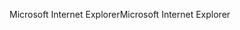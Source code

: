 <span data-ttu-id="6d0c7-101">Microsoft Internet Explorer</span><span class="sxs-lookup"><span data-stu-id="6d0c7-101">Microsoft Internet Explorer</span></span>